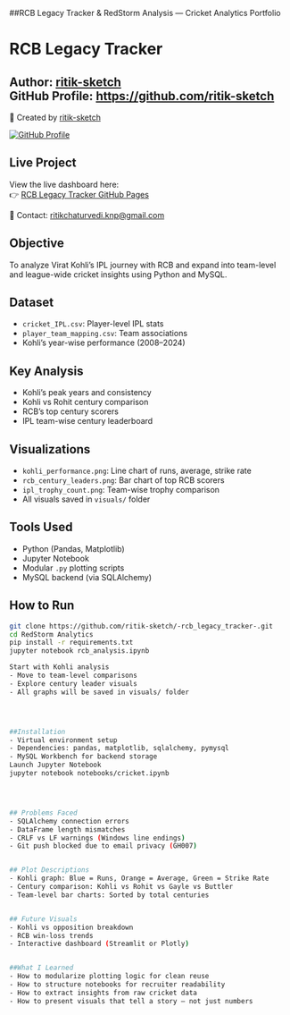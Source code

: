 ##RCB Legacy Tracker & RedStorm Analysis — Cricket Analytics Portfolio

#  RCB Legacy Tracker

**Author:** [ritik-sketch](https://github.com/ritik-sketch)  
**GitHub Profile:** https://github.com/ritik-sketch
---

📌 Created by [ritik-sketch](https://github.com/ritik-sketch) 

[![GitHub Profile](https://img.shields.io/badge/GitHub-ritik--sketch-blue?logo=github)](https://github.com/ritik-sketch) 

##  Live Project

View the live dashboard here:  
👉 [RCB Legacy Tracker GitHub Pages](https://ritik-sketch.github.io/-rcb_legacy_tracker-/)


📧 Contact: ritikchaturvedi.knp@gmail.com
##  Objective
To analyze Virat Kohli’s IPL journey with RCB and expand into team-level and league-wide cricket insights using Python and MySQL.

##  Dataset
- `cricket_IPL.csv`: Player-level IPL stats
- `player_team_mapping.csv`: Team associations
- Kohli’s year-wise performance (2008–2024)

##  Key Analysis
- Kohli’s peak years and consistency
- Kohli vs Rohit century comparison
- RCB’s top century scorers
- IPL team-wise century leaderboard

##  Visualizations
- `kohli_performance.png`: Line chart of runs, average, strike rate
- `rcb_century_leaders.png`: Bar chart of top RCB scorers
- `ipl_trophy_count.png`: Team-wise trophy comparison
- All visuals saved in `visuals/` folder

##  Tools Used
- Python (Pandas, Matplotlib)
- Jupyter Notebook
- Modular `.py` plotting scripts
- MySQL backend (via SQLAlchemy)

##  How to Run
```bash
git clone https://github.com/ritik-sketch/-rcb_legacy_tracker-.git
cd RedStorm Analytics
pip install -r requirements.txt
jupyter notebook rcb_analysis.ipynb

Start with Kohli analysis
- Move to team-level comparisons
- Explore century leader visuals
- All graphs will be saved in visuals/ folder




##Installation
- Virtual environment setup
- Dependencies: pandas, matplotlib, sqlalchemy, pymysql
- MySQL Workbench for backend storage
Launch Jupyter Notebook
jupyter notebook notebooks/cricket.ipynb




## Problems Faced
- SQLAlchemy connection errors
- DataFrame length mismatches
- CRLF vs LF warnings (Windows line endings)
- Git push blocked due to email privacy (GH007)


## Plot Descriptions
- Kohli graph: Blue = Runs, Orange = Average, Green = Strike Rate
- Century comparison: Kohli vs Rohit vs Gayle vs Buttler
- Team-level bar charts: Sorted by total centuries


## Future Visuals
- Kohli vs opposition breakdown
- RCB win-loss trends
- Interactive dashboard (Streamlit or Plotly)


##What I Learned
- How to modularize plotting logic for clean reuse
- How to structure notebooks for recruiter readability
- How to extract insights from raw cricket data
- How to present visuals that tell a story — not just numbers

